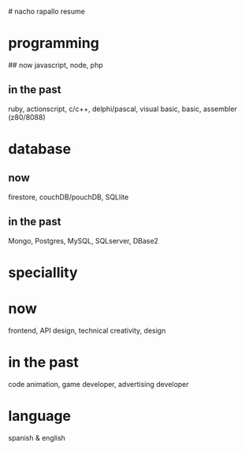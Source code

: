 # nacho rapallo resume

# programming 
## now
javascript, node, php
## in the past
ruby, actionscript, c/c++, delphi/pascal, visual basic, basic, assembler (z80/8088)

# database
## now
firestore, couchDB/pouchDB, SQLlite
## in the past
Mongo, Postgres, MySQL, SQLserver, DBase2

# speciallity
# now
frontend, API design, technical creativity, design 
# in the past
code animation, game developer, advertising developer

# language
spanish & english
